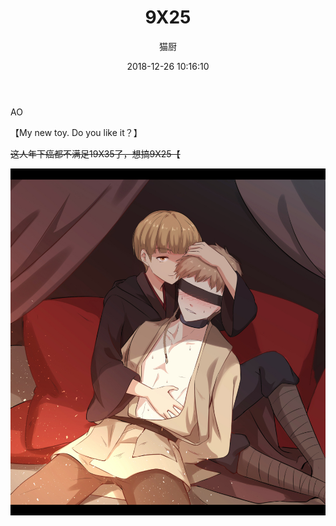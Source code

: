 ﻿---
layout: post
title: 9X25
date: 2018-12-26 10:16:10
updated: 2018-12-26 10:16:10
comments: true
categories: [Photo]
tags: [obikin, AO, anakin skywalker, obi-wan kenobi, 星球大战]
author: "猫厨"
description: ""
toc: true
---

<p>AO</p> 
<p>【My new&nbsp;toy.&nbsp;Do&nbsp;you&nbsp;like it？】</p> 
<p><span style="text-decoration:line-through;"  >这人年下癌都不满足19X35了，想搞9X25【</span></p>

![](https://raw.githubusercontent.com/alicewish/meowchain247/master/img_cVZNdzJtQk9JV2ROS0dWZWhxMmtDUmVJc1NCN3g1V2Q3S3R0bUoxb1BRemdJUjZ2dmx0QXpBPT0.jpg)